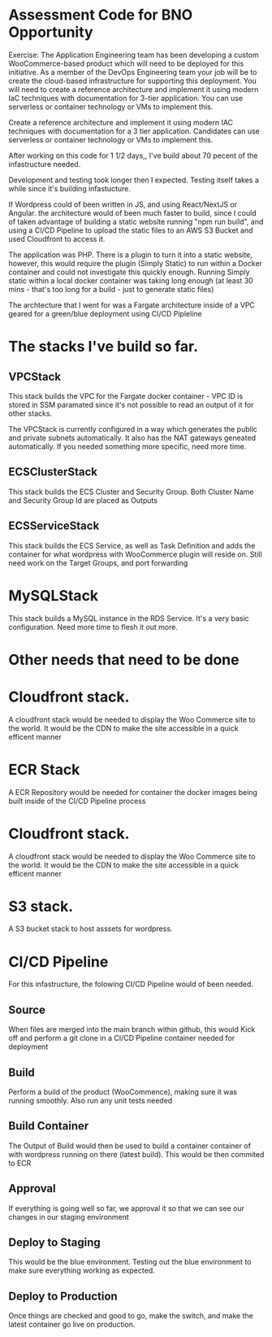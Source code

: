 # Assessment Code for BNO Opportunity

Exercise: The Application Engineering team has been developing a custom WooCommerce-based product which will need to be deployed for this initiative. As a member of the DevOps Engineering team your job will be to create the cloud-based infrastructure for supporting this deployment. You will need to create a reference architecture and implement it using modern IaC techniques with documentation for 3-tier application. You can use serverless or container technology or VMs to implement this.

Create a reference architecture and implement it using modern IAC techniques with documentation for a 3 tier application. Candidates can use serverless or container technology or VMs to implement this.

After working on this code for 1 1/2 days,, I've build about 70 pecent of the infastructure needed.

Development and testing took longer then I expected. Testing itself takes a while since it's building infastucture. 

If Wordpress could of been written in JS, and using  React/NextJS or Angular. the architecture would of been much faster to build, since I could of taken advantage of building a static website running "npm run build", and using a CI/CD Pipeline to upload the static files to an AWS S3 Bucket and used Cloudfront to access it.

The application was PHP. There is a plugin to turn it into a static website, however, this would require the plugin (Simply Static) to run within a Docker container and could not investigate this quickly enough. Running Simply static within a local docker container was taking long enough (at least 30 mins - that's too long for a build - just to generate static files)

The archtecture that I went for was a Fargate architecture inside of a VPC geared for a green/blue deployment using CI/CD Pipleline


# The stacks I've build so far.

## VPCStack
This stack builds the VPC for the Fargate docker container - VPC ID is stored in SSM paramated since it's not possible to read an output of it for other stacks. 

The VPCStack is currently configured in a way which generates the public and private subnets  automatically. It also has the NAT gateways geneated automatically. If you needed something more specific, need more time. 

## ECSClusterStack
This stack builds the ECS Cluster and Security Group. Both Cluster Name and Security Group Id are placed as Outputs

## ECSServiceStack
This stack builds the ECS Service, as well as Task Definition and adds the container for what wordpress with  WooCommerce plugin will reside on. Still need work on the Target Groups, and port forwarding

# MySQLStack
This stack builds a MySQL instance in the RDS Service. It's a very basic configuration. Need more time to flesh it out more.

# Other needs that need to be done

# Cloudfront stack. 

A cloudfront stack would be needed to display the Woo Commerce site to the world. It would be the CDN to make the site accessible in a quick efficent manner

# ECR Stack

A ECR Repository would be needed for container the docker images being built inside of the CI/CD Pipeline process

# Cloudfront stack. 

A cloudfront stack would be needed to display the Woo Commerce site to the world. It would be the CDN to make the site accessible in a quick efficent manner



# S3 stack. 

A S3 bucket stack to host asssets for wordpress.


# CI/CD Pipeline

For this infastructure, the folowing CI/CD Pipeline would of been needed.

## Source 

When files are merged into the main branch within github, this would Kick off and perform a git clone in a CI/CD Pipeline container needed for deployment
 
## Build

Perform a build of the product (WooCommence), making sure it was running smoothly. Also run any unit tests needed

## Build Container

The Output of Build would then be used to build a container container of with wordpress running on there (latest build). This would be then commited to ECR 

## Approval

If everything is going well so far, we approval it so that we can see our changes in our staging environment

## Deploy to Staging

This would be the blue environment. Testing out the blue environment to make sure everything working as expected.

## Deploy to Production

Once things are checked and good to go, make the switch, and make the latest container go live on production.
